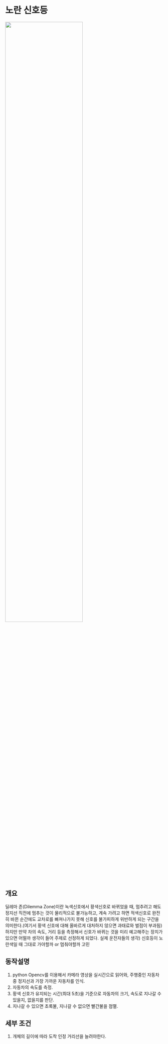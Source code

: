 # 노란 신호등

<img src="https://github.com/kppa00/meisterai0205/assets/136699281/a6baa6e4-1ef3-45ff-a74a-5ad94da06f2e"  width=70%>

## 개요
   딜레마 존(Dilemma Zone)이란 녹색신호에서 황색신호로 바뀌었을 때, 멈추려고 해도 정지선 직전에 멈추는 것이
   물리적으로 불가능하고, 계속 가려고 하면 적색신호로 완전히 바뀐 순간에도 교차로를 빠져나가지 못해
   신호를 불가피하게 위반하게 되는 구간을 의미한다.(여기서 황색 신호에 대해 올바르게 대처하지 않으면 과태료와 벌점이 부과됨)
   하지만 만약 차의 속도, 거리 등을 측정해서 신호가 바뀌는 것을 미리 예고해주는 장치가 있으면 어떨까 생각이 들어 주제로
   선정하게 되었다.
   실제 운전자들의 생각) 신호등이 노란색일 때 그대로 가야할까 or 멈춰야할까 고민

## 동작설명
   1. python Opencv를 이용해서 카메라 영상을 실시간으로 읽어와, 주행중인 자동차 중 정지선과 가장 가까운 자동차를 인식.
   2. 자동차의 속도를 측정.
   3. 황색 신호가 유지되는 시간(최대 5초)을 기준으로 자동차의 크기, 속도로 지나갈 수 있을지, 없을지를 판단.
   4. 지나갈 수 있으면 초록불, 지나갈 수 없으면 빨간불을 점멸.

## 세부 조건
   1. 개체의 길이에 따라 도착 인정 거리선을 늘려야한다.

